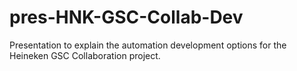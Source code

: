 pres-HNK-GSC-Collab-Dev
=======================

Presentation to explain the automation development options for the Heineken GSC Collaboration project.
